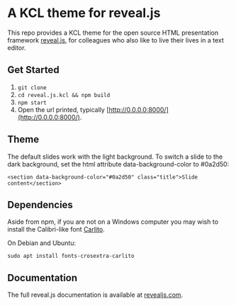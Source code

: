 # A KCL theme for reveal.js

This repo provides a KCL theme for the open source HTML presentation framework [reveal.js](https://revealjs.com/), for colleagues who also like to live their lives in a text editor.

## Get Started

1. `git clone`
2. `cd reveal.js.kcl && npm build`
3. `npm start`
4. Open the url printed, typically [http://0.0.0.0:8000/](http://0.0.0.0:8000/).

## Theme

The default slides work with the light background. To switch a slide to the dark background, set the html attribute data-background-color to #0a2d50:

`<section data-background-color="#0a2d50" class="title">Slide content</section>`

## Dependencies

Aside from npm, if you are not on a Windows computer you may wish to install the Calibri-like font [Carlito](https://fontlibrary.org/en/font/carlito).

On Debian and Ubuntu:

`sudo apt install fonts-crosextra-carlito`

## Documentation
The full reveal.js documentation is available at [revealjs.com](https://revealjs.com).
